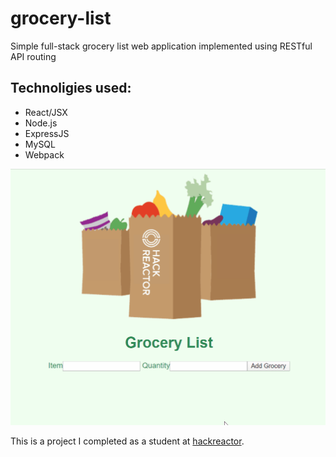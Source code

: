 # grocery-list
Simple full-stack grocery list web application implemented using RESTful API routing

## Technoligies used:
- React/JSX
- Node.js
- ExpressJS
- MySQL
- Webpack

![](imgs/screenshot.gif)

This is a project I completed as a student at [hackreactor](http://hackreactor.com).
